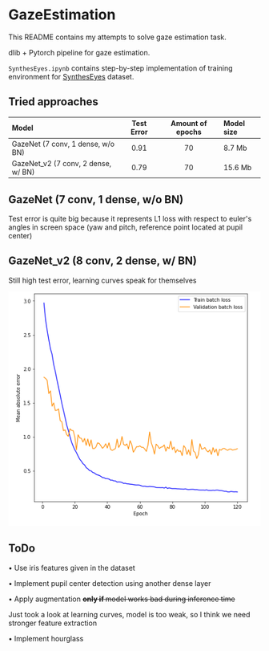 # GazeEstimation
This README contains my attempts to solve gaze estimation task.

dlib + Pytorch pipeline for gaze estimation.

`SynthesEyes.ipynb` contains step-by-step implementation of 
training environment for [SynthesEyes](https://www.cl.cam.ac.uk/research/rainbow/projects/syntheseyes/) dataset.

## Tried approaches
| Model                                  | Test Error                    | Amount of epochs |   Model size   |
|:---------------------------------------|:-----------------------------:|:----------------:|:---------------|
| GazeNet (7 conv, 1 dense, w/o BN)      |           0.91                |       70         |    8.7 Mb      |
| GazeNet_v2 (7 conv, 2 dense, w/ BN)    |           0.79                |       70         |   15.6 Mb      |

## GazeNet (7 conv, 1 dense, w/o BN) 
Test error is quite big because it represents L1 loss with respect to euler's angles in screen space 
(yaw and pitch, reference point located at pupil center) 

## GazeNet_v2 (8 conv, 2 dense, w/ BN)
Still high test error, learning curves speak for themselves 

![](learning_curves/GazeNet_v2.jpg)

## ToDo

• Use iris features given in the dataset 

• Implement pupil center detection using another dense layer

• Apply augmentation <s> <b> only if </b> model works bad during inference time </s> 

Just took a look at learning curves, model is too weak, so
I think we need stronger feature extraction

• Implement hourglass 

